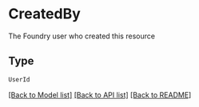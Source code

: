 # CreatedBy

The Foundry user who created this resource

## Type
```python
UserId
```


[[Back to Model list]](../../README.md#documentation-for-models) [[Back to API list]](../../README.md#documentation-for-api-endpoints) [[Back to README]](../../README.md)

